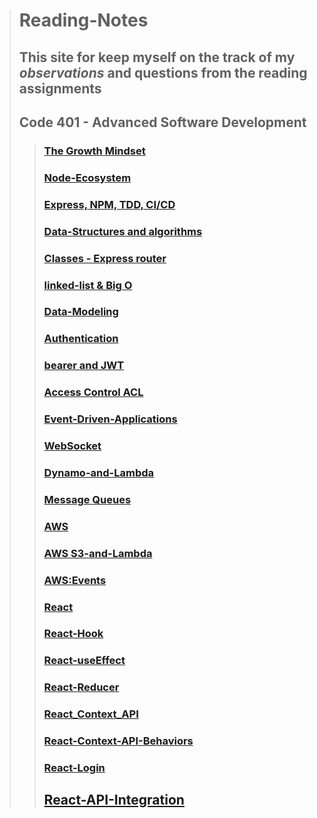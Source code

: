 > # Reading-Notes
>
> ## This site for keep myself on **the track of my _observations_ and questions from the reading assignments**
>
> ## Code 401 - Advanced Software Development
>> ### [The Growth Mindset](read-1.md)
>>   
>> ### [Node-Ecosystem](Node-Ecosystem.md)
>>   
>> ###  [Express, NPM, TDD, CI/CD](Express.md)
>>   
>> ###  [Data-Structures and algorithms](Data-Structures.md)
>> 
>> ### [Classes - Express router](classes-router.md)
>> 
>> ### [linked-list & Big O](linked-list.md)
>> 
>> ### [Data-Modeling](Data-Modeling.md)
>> 
>> ### [Authentication](auth.md)
>> 
>> ### [bearer and JWT](bearer.md)
>>
>> ### [Access Control ACL](AccessControl.md)
>> 
>> ### [Event-Driven-Applications](Event-Driven-Applications.md)
>>
>> ### [WebSocket](WebSocket.md)
>>
>> ### [Dynamo-and-Lambda](Dynamo-and-Lambda.md)
>>
>> ### [Message Queues](MessageQueues.md)
>> 
>> ### [AWS](aws.md)
>> 
>> ### [AWS S3-and-Lambda](AWS-S3-and-Lambda.md)
>>
>> ### [AWS:Events](Events_AWS.md)
>>
>> ### [React](react.md)
>>
>> ### [React-Hook](React-Hook.md)
>> 
>> ### [React-useEffect](react-useEffect.md)
>>
>> ### [React-Reducer](react-Reducer.md)
>>
>> ### [React_Context_API](React_Context_API.md)
>> 
>> ### [React-Context-API-Behaviors](React-Context-API-Behaviors.md)
>>
>> ### [React-Login](react-Login.md)
>>
>> ## [React-API-Integration](reactAPI-Integration.md)
